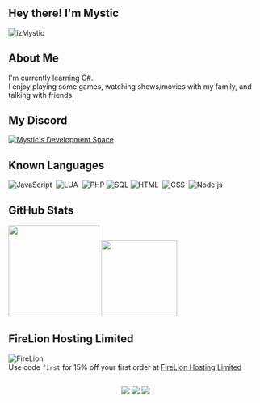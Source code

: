 ## Hey there! I'm Mystic
<p align="left"> <img src="https://komarev.com/ghpvc/?username=izMystic&label=Views&color=blue&style=plastic" alt="izMystic" /> </p>



## About Me
I'm currently learning C#.<br>
I enjoy playing some games, watching shows/movies with my family, and talking with friends.<br>

## My Discord

[![Mystic's Development Space](https://discordapp.com/api/guilds/784600007876935730/widget.png?style=banner4)](https://discord.com/invite/Jft3nTX765)

## Known Languages

![JavaScript](https://img.shields.io/badge/-JavaScript-333333?style=flat&logo=javascript)&nbsp;
![LUA](https://img.shields.io/badge/-Lua-333333?style=flat&logo=lua)&nbsp;
![PHP](https://img.shields.io/badge/-PHP-333333?style=flat&logo=php)
![SQL](https://img.shields.io/badge/-MySQL-333333?style=flat&logo=mysql)
![HTML](https://img.shields.io/badge/-HTML-333333?style=flat&logo=HTML5)&nbsp;
![CSS](https://img.shields.io/badge/-CSS-333333?style=flat&logo=CSS3&logoColor=1572B6)&nbsp;
![Node.js](https://img.shields.io/badge/-Node.js-333333?style=flat&logo=node.js)&nbsp;

## GitHub Stats

<img height="180em" src="https://github-readme-stats-eight-theta.vercel.app/api?username=izMystic&layout=compact&show_icons=true&include_all_commits=true&hide_border=true&title_color=ff64da&icon_color=a960ff&text_color=ffffff&bg_color=291B3E"/> <img height="150em" src="https://github-readme-stats-eight-theta.vercel.app/api/top-langs/?username=izMystic&layout=compact&langs_count=8&hide_border=true&title_color=ff64da&icon_color=a960ff&text_color=ffffff&bg_color=291B3E"/> </a> </p>

## FireLion Hosting Limited
![FireLion](https://cdn.discordapp.com/attachments/724062593513160774/808027766103998524/firelion_banner.gif)<br/>
Use code `first` for 15% off your first order at [FireLion Hosting Limited](https://www.firelion-hosting.com/billing/aff.php?aff=4)


## 

<p align="center">
<a href="https://izmystic.dev"><img src="https://img.shields.io/badge/-izmystic.dev-ff00ff?style=flat&logo=CodeSandbox&logoColor=white"/></a>
<a href="https://izmystic.dev/discord"><img src="https://img.shields.io/badge/-Discord Server-7289DA?style=flat&logo=Discord&logoColor=white"/></a>
<a href="https://www.twitter.com/iz_mystic"><img src="https://img.shields.io/badge/-@iz__mystic-1DA1F2?style=flat&logo=Twitter&logoColor=white"/></a>
</p>
